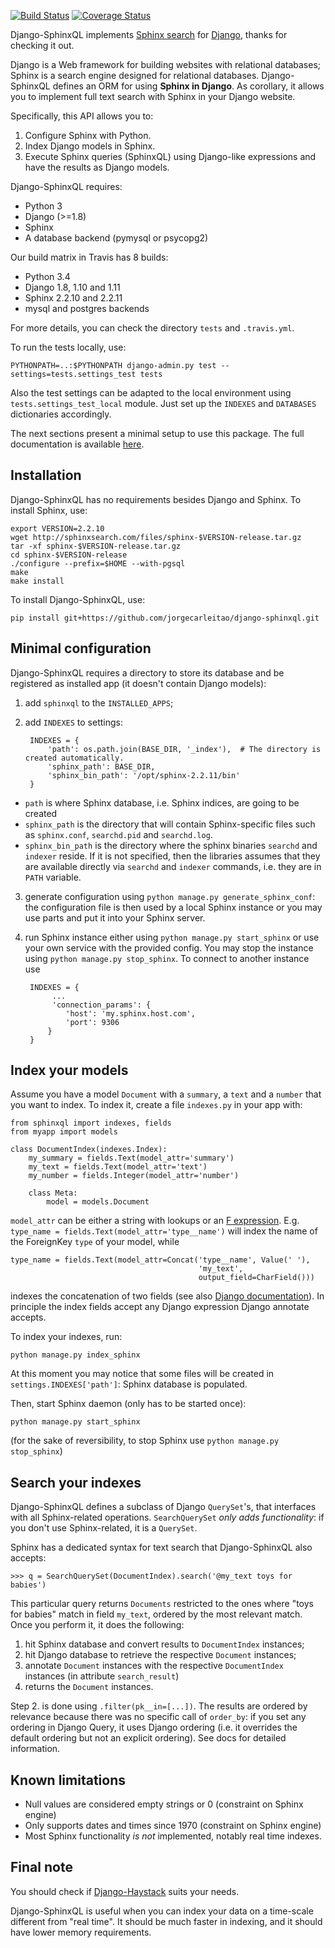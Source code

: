 [![Build Status](https://travis-ci.org/AtteqCom/django-sphinxql.svg?branch=master)](https://travis-ci.org/AtteqCom/django-sphinxql)
[![Coverage Status](https://coveralls.io/repos/AtteqCom/django-sphinxql/badge.svg?branch=master&service=github)](https://coveralls.io/github/AtteqCom/django-sphinxql?branch=master)

Django-SphinxQL implements [Sphinx search](http://sphinxsearch.com) for
[Django](https://www.djangoproject.com), thanks for checking it out.

Django is a Web framework for building websites with relational databases;
Sphinx is a search engine designed for relational databases.
Django-SphinxQL defines an ORM for using **Sphinx in Django**.
As corollary, it allows you to implement full text search with Sphinx in your
Django website.

Specifically, this API allows you to:

1. Configure Sphinx with Python.
2. Index Django models in Sphinx.
3. Execute Sphinx queries (SphinxQL) using Django-like expressions and have the 
results as Django models.

Django-SphinxQL requires:

- Python 3
- Django (>=1.8)
- Sphinx
- A database backend (pymysql or psycopg2)

Our build matrix in Travis has 8 builds:

- Python 3.4
- Django 1.8, 1.10 and 1.11
- Sphinx 2.2.10 and 2.2.11
- mysql and postgres backends

For more details, you can check the directory `tests` and `.travis.yml`.

To run the tests locally, use:

    PYTHONPATH=..:$PYTHONPATH django-admin.py test --settings=tests.settings_test tests

Also the test settings can be adapted to the local environment using `tests.settings_test_local` module. Just set up the `INDEXES` and `DATABASES` dictionaries accordingly.

The next sections present a minimal setup to use this package. The full documentation
is available [here](http://django-sphinxql.readthedocs.org/en/latest/).

Installation
------------

Django-SphinxQL has no requirements besides Django and Sphinx. To install Sphinx,
use:

    export VERSION=2.2.10
    wget http://sphinxsearch.com/files/sphinx-$VERSION-release.tar.gz
    tar -xf sphinx-$VERSION-release.tar.gz
    cd sphinx-$VERSION-release
    ./configure --prefix=$HOME --with-pgsql
    make
    make install

To install Django-SphinxQL, use:

    pip install git+https://github.com/jorgecarleitao/django-sphinxql.git

Minimal configuration
---------------------

Django-SphinxQL requires a directory to store its database and be registered as
installed app (it doesn't contain Django models):

1. add `sphinxql` to the ``INSTALLED_APPS``;
2. add ``INDEXES`` to settings:

        INDEXES = {
            'path': os.path.join(BASE_DIR, '_index'),  # The directory is created automatically.
            'sphinx_path': BASE_DIR,
            'sphinx_bin_path': '/opt/sphinx-2.2.11/bin'
        }

- ``path`` is where Sphinx database, i.e. Sphinx indices, are going to be created
- ``sphinx_path`` is the directory that will contain Sphinx-specific files such as `sphinx.conf`, `searchd.pid` and 
  `searchd.log`.
- ``sphinx_bin_path`` is the directory where the sphinx binaries ``searchd`` and ``indexer`` reside. If it is not specified, then the libraries assumes that they are available directly via ``searchd`` and ``indexer`` commands, i.e. they are in ``PATH`` variable.
3. generate configuration using `python manage.py generate_sphinx_conf`: the configuration file is then used by a local
   Sphinx instance or you may use parts and put it into your Sphinx server.
4. run Sphinx instance either using `python manage.py start_sphinx` or use your own service with the provided config.
   You may stop the instance using `python manage.py stop_sphinx`.
   To connect to another instance use 
   
        INDEXES = {
             ...
             'connection_params': {
                'host': 'my.sphinx.host.com',
                'port': 9306
            }
        }

Index your models
-----------------

Assume you have a model ``Document`` with a ``summary``, a ``text`` and a
``number`` that you want to index. To index it, create a file ``indexes.py`` in 
your app with:

    from sphinxql import indexes, fields
    from myapp import models

    class DocumentIndex(indexes.Index):
        my_summary = fields.Text(model_attr='summary')
        my_text = fields.Text(model_attr='text')
        my_number = fields.Integer(model_attr='number')

        class Meta:
            model = models.Document

`model_attr` can be either a string with lookups or an [F expression](https://docs.djangoproject.com/en/1.8/topics/db/queries/#using-f-expressions-in-filters).
E.g. `type_name = fields.Text(model_attr='type__name')` will index the name of
the ForeignKey `type` of your model, while 

    type_name = fields.Text(model_attr=Concat('type__name', Value(' '),
                                              'my_text',
                                              output_field=CharField()))

indexes the concatenation of two fields (see also [Django documentation](https://docs.djangoproject.com/en/dev/ref/models/database-functions/#concat)).
In principle the index fields accept any Django expression Django annotate accepts.

To index your indexes, run:

    python manage.py index_sphinx

At this moment you may notice that some files will be created in
``settings.INDEXES['path']``: Sphinx database is populated.

Then, start Sphinx daemon (only has to be started once):

    python manage.py start_sphinx

(for the sake of reversibility, to stop Sphinx use ``python manage.py stop_sphinx``)

Search your indexes
-------------------

Django-SphinxQL defines a subclass of Django ``QuerySet``'s, that interfaces with
all Sphinx-related operations. ``SearchQuerySet`` *only adds functionality*: if you
don't use Sphinx-related, it is a ``QuerySet``.

Sphinx has a dedicated syntax for text search that Django-SphinxQL also accepts:

    >>> q = SearchQuerySet(DocumentIndex).search('@my_text toys for babies')

This particular query returns ``Documents`` restricted to the ones where
"toys for babies" match in field ``my_text``, ordered by the most relevant match.
Once you perform it, it does the following:

1. hit Sphinx database and convert results to ``DocumentIndex`` instances;
2. hit Django database to retrieve the respective ``Document`` instances;
3. annotate ``Document`` instances with the respective ``DocumentIndex``
   instances (in attribute ``search_result``)
4. returns the ``Document`` instances.

Step 2. is done using ``.filter(pk__in=[...])``. The results are ordered by relevance
because there was no specific call of ``order_by``: if you set any ordering
in Django Query, it uses Django ordering (i.e. it overrides the default ordering
but not an explicit ordering). See docs for detailed information.

Known limitations
-----------------

* Null values are considered empty strings or 0 (constraint on Sphinx engine)
* Only supports dates and times since 1970 (constraint on Sphinx engine)
* Most Sphinx functionality *is not* implemented, notably real time indexes.

Final note
----------

You should check if [Django-Haystack](http://haystacksearch.org/) suits your needs.

Django-SphinxQL is useful when you can index your data on a time-scale
different from "real time". It should be much faster in indexing, and it should
have lower memory requirements.
